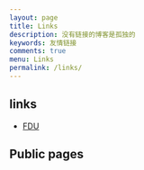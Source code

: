 ```yaml
---
layout: page
title: Links
description: 没有链接的博客是孤独的
keywords: 友情链接
comments: true
menu: Links
permalink: /links/
---
```


## links
- [FDU](https://www.fudan.edu.cn/)

## Public pages
